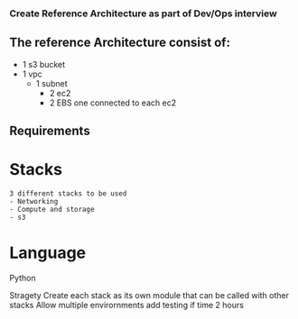 ### Create Reference Architecture as part of Dev/Ops interview


## The reference Architecture consist of:
 - 1 s3 bucket 
 - 1 vpc
    - 1 subnet
        - 2 ec2
        - 2 EBS one connected to each ec2

## Requirements
# Stacks
    3 different stacks to be used
    - Networking
    - Compute and storage
    - s3
# Language
Python

Stragety 
Create each stack as its own module that can be called with other stacks
Allow multiple envirornments
add testing if time 
2 hours
